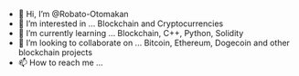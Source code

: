 - 👋 Hi, I’m @Robato-Otomakan
- 👀 I’m interested in ... Blockchain and Cryptocurrencies
- 🌱 I’m currently learning ... Blockchain, C++, Python, Solidity
- 💞️ I’m looking to collaborate on ... Bitcoin, Ethereum, Dogecoin and other blockchain projects
- 📫 How to reach me ...

<!---
Robato-Otomakan/Robato-Otomakan is a ✨ special ✨ repository because its `README.md` (this file) appears on your GitHub profile.
You can click the Preview link to take a look at your changes.
--->

